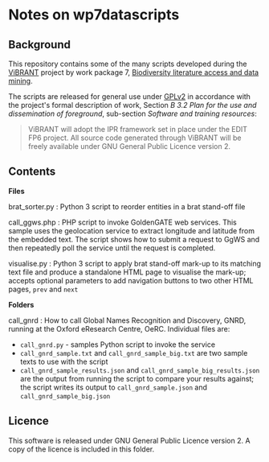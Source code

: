 # Notes on wp7datascripts #

## Background ##

This repository contains some of the many scripts developed during the [ViBRANT](http://vbrant.eu) project by work package 7, [Biodiversity literature access and data mining](http://vbrant.eu/content/wp7-biodiversity-literature-access-and-data-mining).

The scripts are released for general use under [GPLv2](http://www.gnu.org/licenses/old-licenses/gpl-2.0.txt) in accordance with the project's formal description of work, Section _B 3.2 Plan for the use and dissemination of foreground_, sub-section _Software and training resources_:

> ViBRANT will adopt the IPR framework set in place under the EDIT FP6 project. All source
code generated through ViBRANT will be freely available under GNU General Public
Licence version 2.

## Contents ##

**Files**

brat_sorter.py
: Python 3 script to reorder entities in a brat stand-off file

call_ggws.php
: PHP script to invoke GoldenGATE web services. This sample uses the geolocation service to extract longitude and latitude from the embedded text. The script shows how to submit a request to GgWS and then repeatedly poll the service until the request is completed.

visualise.py
: Python 3 script to apply brat stand-off mark-up to its matching text file and produce a standalone HTML page to visualise the mark-up; accepts optional parameters to add navigation buttons to two other HTML pages, `prev` and `next`

**Folders**

call_gnrd
: How to call Global Names Recognition and Discovery, GNRD, running at the Oxford eResearch Centre, OeRC. Individual files are:

- `call_gnrd.py` - samples Python script to invoke the service
- `call_gnrd_sample.txt` and `call_gnrd_sample_big.txt` are two sample texts to use with the script
- `call_gnrd_sample_results.json` and `call_gnrd_sample_big_results.json` are the output from running the script to compare your results against; the script writes its output to `call_gnrd_sample.json` and `call_gnrd_sample_big.json`

## Licence ##

This software is released under GNU General Public Licence version 2. A copy of the licence is included in this folder.
 